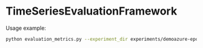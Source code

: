 # TimeSeriesEvaluationFramework
Usage example:
```Bash
python evaluation_metrics.py --experiment_dir experiments/demoazure-epochs --trace azure_v2  --stride_ori_data_windows 12 --metrics all --recursive true --generate_deltas false --recompute_metrics true --inter_experiment_figures true --only_best_samples_figures 2
```
